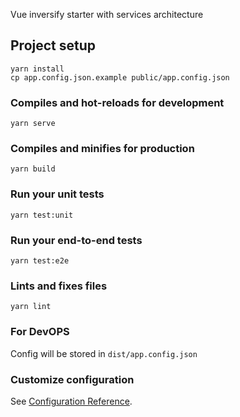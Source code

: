 Vue inversify starter with services architecture

## Project setup
```
yarn install
cp app.config.json.example public/app.config.json
```

### Compiles and hot-reloads for development
```
yarn serve
```

### Compiles and minifies for production
```
yarn build
```

### Run your unit tests
```
yarn test:unit
```

### Run your end-to-end tests
```
yarn test:e2e
```

### Lints and fixes files
```
yarn lint
```

### For DevOPS
Config will be stored in `dist/app.config.json`

### Customize configuration
See [Configuration Reference](https://cli.vuejs.org/config/).
